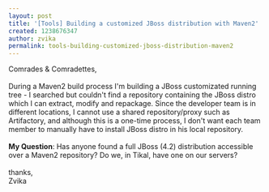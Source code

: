 ```yaml
---
layout: post
title: '[Tools] Building a customized JBoss distribution with Maven2'
created: 1238676347
author: zvika
permalink: tools-building-customized-jboss-distribution-maven2
---
```

<div dir="ltr">Comrades &amp; Comradettes,<br /><br />During a Maven2 build process I&#39;m building a JBoss customizated running tree - I searched but couldn&#39;t find a repository containing the JBoss distro which I can extract, modify and repackage. Since the developer team is in different locations, I cannot use a shared repository/proxy such as Artifactory, and although this is a one-time process, I don&#39;t want each team member to manually have to install JBoss distro in his local repository.<br />
<br /><b>My Question</b>: Has anyone found a full JBoss (4.2) distribution accessible over a Maven2 repository? Do we, in Tikal, have one on our servers?<br /><br />thanks,<br />Zvika<br /><br /></div>
